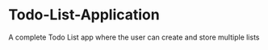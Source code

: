 # Todo-List-Application
A complete Todo List app where the user can create and store multiple lists
